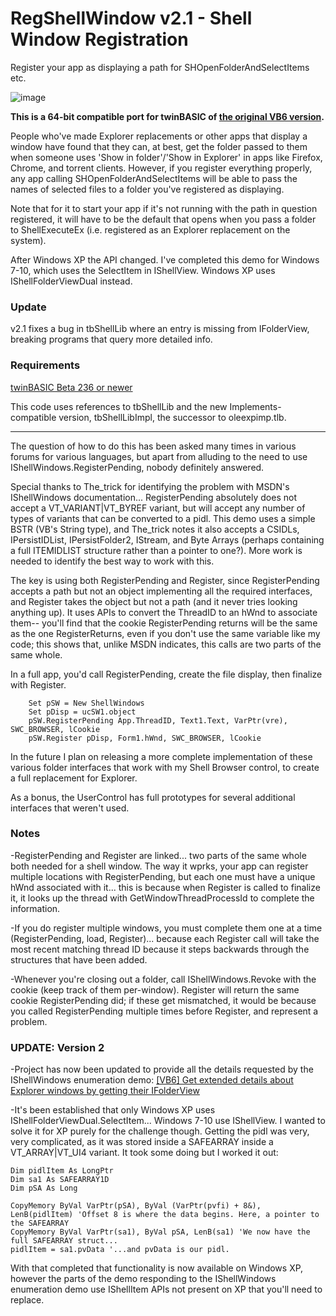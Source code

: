 # RegShellWindow v2.1 - Shell Window Registration

Register your app as displaying a path for SHOpenFolderAndSelectItems etc.

![image](https://user-images.githubusercontent.com/7834493/213883166-746bb8a4-81b9-4869-8ada-0a9dbaacc12c.png)

**This is a 64-bit compatible port for twinBASIC of [the original VB6 version](https://www.vbforums.com/showthread.php?894889-VB6-Using-IShellWindows-to-register-for-SHOpenFolderAndSelectItems).**

People who've made Explorer replacements or other apps that display a window have found that they can, at best, get the folder passed to them when someone uses 'Show in folder'/'Show in Explorer' in apps like Firefox, Chrome, and torrent clients. However, if you register everything properly, any app calling SHOpenFolderAndSelectItems will be able to pass the names of selected files to a folder you've registered as displaying.

Note that for it to start your app if it's not running with the path in question registered, it will have to be the default that opens when you pass a folder to ShellExecuteEx (i.e. registered as an Explorer replacement on the system).

After Windows XP the API changed. I've completed this demo for Windows 7-10, which uses the SelectItem in IShellView. Windows XP uses IShellFolderViewDual instead.

### Update

v2.1 fixes a bug in tbShellLib where an entry is missing from IFolderView, breaking programs that query more detailed info.

### Requirements
[twinBASIC Beta 236 or newer](https://github.com/twinbasic/twinbasic/releases)

This code uses references to tbShellLib and the new Implements-compatible version, tbShellLibImpl, the successor to oleexpimp.tlb.

---

The question of how to do this has been asked many times in various forums for various languages, but apart from alluding to the need to use IShellWindows.RegisterPending, nobody definitely answered.

Special thanks to The_trick for identifying the problem with MSDN's IShellWindows documentation... RegisterPending absolutely does not accept a VT_VARIANT|VT_BYREF variant, but will accept any number of types of variants that can be converted to a pidl. This demo uses a simple BSTR (VB's String type), and The_trick notes it also accepts a CSIDLs, IPersistIDList, IPersistFolder2, IStream, and Byte Arrays (perhaps containing a full ITEMIDLIST structure rather than a pointer to one?). More work is needed to identify the best way to work with this.

The key is using both RegisterPending and Register, since RegisterPending accepts a path but not an object implementing all the required interfaces, and Register takes the object but not a path (and it never tries looking anything up). It uses APIs to convert the ThreadID to an hWnd to associate them-- you'll find that the cookie RegisterPending returns will be the same as the one RegisterReturns, even if you don't use the same variable like my code; this shows that, unlike MSDN indicates, this calls are two parts of the same whole.

In a full app, you'd call RegisterPending, create the file display, then finalize with Register.

```
    Set pSW = New ShellWindows
    Set pDisp = ucSW1.object
    pSW.RegisterPending App.ThreadID, Text1.Text, VarPtr(vre), SWC_BROWSER, lCookie
    pSW.Register pDisp, Form1.hWnd, SWC_BROWSER, lCookie
```

In the future I plan on releasing a more complete implementation of these various folder interfaces that work with my Shell Browser control, to create a full replacement for Explorer.

As a bonus, the UserControl has full prototypes for several additional interfaces that weren't used.

### Notes

-RegisterPending and Register are linked... two parts of the same whole both needed for a shell window. The way it wprks, your app can register multiple locations with RegisterPending, but each one must have a unique hWnd associated with it... this is because when Register is called to finalize it, it looks up the thread with GetWindowThreadProcessId to complete the information.

-If you do register multiple windows, you must complete them one at a time (RegisterPending, load, Register)... because each Register call will take the most recent matching thread ID because it steps backwards through the structures that have been added.

-Whenever you're closing out a folder, call IShellWindows.Revoke with the cookie (keep track of them per-window). Register will return the same cookie RegisterPending did; if these get mismatched, it would be because you called RegisterPending multiple times before Register, and represent a problem.

### UPDATE: Version 2
-Project has now been updated to provide all the details requested by the IShellWindows enumeration demo:
[[VB6] Get extended details about Explorer windows by getting their IFolderView](https://www.vbforums.com/showthread.php?818959-VB6-Get-extended-details-about-Explorer-windows-by-getting-their-IFolderView)

-It's been established that only Windows XP uses IShellFolderViewDual.SelectItem... Windows 7-10 use IShellView. I wanted to solve it for XP purely for the challenge though. Getting the pidl was very, very complicated, as it was stored inside a SAFEARRAY inside a VT_ARRAY|VT_UI4 variant. It took some doing but I worked it out:

```
Dim pidlItem As LongPtr
Dim sa1 As SAFEARRAY1D
Dim pSA As Long

CopyMemory ByVal VarPtr(pSA), ByVal (VarPtr(pvfi) + 8&), LenB(pidlItem) 'Offset 8 is where the data begins. Here, a pointer to the SAFEARRAY
CopyMemory ByVal VarPtr(sa1), ByVal pSA, LenB(sa1) 'We now have the full SAFEARRAY struct...
pidlItem = sa1.pvData '...and pvData is our pidl.
```

With that completed that functionality is now available on Windows XP, however the parts of the demo responding to the IShellWindows enumeration demo use IShellItem APIs not present on XP that you'll need to replace.
